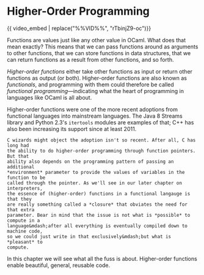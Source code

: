 # Higher-Order Programming

{{ video_embed | replace("%%VID%%", "rTbinjZ9-oc")}}

Functions are values just like any other value in OCaml. What does that mean
exactly? This means that we can pass functions around as arguments to other
functions, that we can store functions in data structures, that we can return
functions as a result from other functions, and so forth.

*Higher-order functions* either take other functions as input or return other
functions as output (or both). Higher-order functions are also known as
*functionals*, and programming with them could therefore be called *functional
programming*&mdash;indicating what the heart of programming in languages like
OCaml is all about.

Higher-order functions were one of the more recent adoptions from functional
languages into mainstream languages. The Java 8 Streams library and Python 2.3's
`itertools` modules are examples of that; C++ has also been increasing its
support since at least 2011.

```{note}
C wizards might object the adoption isn't so recent. After all, C has long had
the ability to do higher-order programming through function pointers. But that
ability also depends on the programming pattern of passing an additional
*environment* parameter to provide the values of variables in the function to be
called through the pointer. As we'll see in our later chapter on interpreters,
the essence of (higher-order) functions in a functional langauge is that they
are really something called a *closure* that obviates the need for that extra
parameter. Bear in mind that the issue is not what is *possible* to compute in a
language&mdash;after all everything is eventually compiled down to machine code,
so we could just write in that exclusively&mdash;but what is *pleasant* to
compute.
```

In this chapter we will see what all the fuss is about.  Higher-order functions
enable beautiful, general, reusable code.
